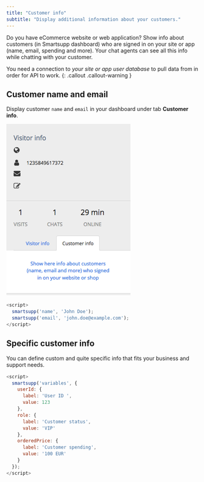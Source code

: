 ```yaml
---
title: "Customer info"
subtitle: "Display additional information about your customers."
---
```


Do you have eCommerce website or web application? Show info about customers (in Smartsupp dashboard) who are signed in on your site or app (name, email, spending and more). Your chat agents can see all this info while chatting with your customer.

You need a connection to _your site or app user database_ to pull data from in order for API to work.
{: .callout .callout-warning }

## Customer name and email

Display customer `name` and `email` in your dashboard under tab **Customer info**.

![customer info](/assets/img/docs/examples/customer-info/customer-name-and-email.png)

```js
<script>
  smartsupp('name', 'John Doe');
  smartsupp('email', 'john.doe@example.com');
</script>
```

## Specific customer info

You can define custom and quite specific info that fits your business and support needs.

```js
<script>
  smartsupp('variables', {
    userId: {
      label: 'User ID ',
      value: 123
    },
    role: {
      label: 'Customer status',
      value: 'VIP'
    },
    orderedPrice: {
      label: 'Customer spending',
      value: '100 EUR'
    }
  });
</script>
```
